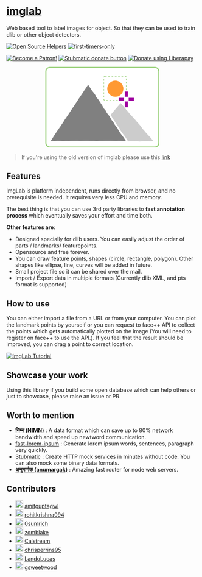 # [imglab](https://naturalintelligence.github.io/imglab/)

Web based tool to label images for object. So that they can be used to train dlib or other object detectors.

[![Open Source Helpers](https://www.codetriage.com/naturalintelligence/imglab/badges/users.svg)](https://www.codetriage.com/naturalintelligence/imglab)
[![first-timers-only](http://img.shields.io/badge/first--timers--only-friendly-blue.svg?style=flat-square)](http://www.firsttimersonly.com/)

<a href="https://www.patreon.com/bePatron?u=9531404" data-patreon-widget-type="become-patron-button"><img src="https://c5.patreon.com/external/logo/become_a_patron_button.png" alt="Become a Patron!" width="200" /></a>
<a href="https://www.paypal.com/cgi-bin/webscr?cmd=_s-xclick&hosted_button_id=KQJAX48SPUKNC"> <img src="https://www.paypalobjects.com/webstatic/en_US/btn/btn_donate_92x26.png" alt="Stubmatic donate button"/></a>
<a href="https://liberapay.com/amitgupta/donate"><img alt="Donate using Liberapay" src="https://liberapay.com/assets/widgets/donate.svg"></a>

<div align="center"><img src="img/imglab_logo.png"  width="300px"></div>


> If you're using the old version of imglab please use this [link](https://naturalintelligence.github.io/imglab/old.html)

## Features

ImgLab is platform independent, runs directly from browser, and no prerequisite is needed. It requires very less CPU and memory.

The best thing is that you can use 3rd party libraries to **fast annotation process** which eventually saves your effort and time both.

**Other features are**:

* Designed specially for dlib users. You can easily adjust the order of parts / landmarks/ featurepoints.
* Opensource and free forever.
* You can draw feature points, shapes (circle, rectangle, polygon). Other shapes like ellipse, line, curves will be added in future. 
* Small project file so it can be shared over the mail.
* Import / Export data in multiple formats (Currently dlib XML, and pts format is supported)

## How to use

You can either import a file from a URL or from your computer. You can plot the landmark points by yourself or you can request to face++ API to collect the points which gets automatically plotted on the image (You will need to register on face++ to use the API.). If you feel that the result should be improved, you can drag a point to correct location.

[![ImgLab Tutorial](https://img.youtube.com/vi/4yLL21weN8w/0.jpg)](https://www.youtube.com/watch?v=4yLL21weN8w)

## Showcase your work

Using this library if you build some open database which can help others or just to showcase, please raise an issue or PR.

## Worth to mention

- **[निम्न (NIMN)](https://github.com/nimndata/spec)** : A data format which can save up to 80% network bandwidth and speed up newtword communication.
- [fast-lorem-ipsum](https://github.com/amitguptagwl/fast-lorem-ipsum) : Generate lorem ipsum words, sentences, paragraph very quickly.
- [Stubmatic](https://github.com/NaturalIntelligence/Stubmatic) : Create HTTP mock  services in minutes without code. You can also mock some binary data formats.
- **[अनुमार्गक (anumargak)](https://github.com/NaturalIntelligence/anumargak)** : Amazing fast router for node web servers.

## Contributors

- <img src="https://avatars2.githubusercontent.com/u/7692328?v=4" width="20" height="20"/> [amitguptagwl](https://github.com/amitguptagwl)
- <img src="https://avatars1.githubusercontent.com/u/18495886?v=4" width="20" height="20"/> [rohitkrishna094](https://github.com/rohitkrishna094)
- <img src="https://avatars0.githubusercontent.com/u/29193641?v=4" width="20" height="20"/> [0sumrich](https://github.com/0sumrich)
- <img src="https://avatars1.githubusercontent.com/u/1034200?v=4" width="20" height="20"/> [zomblake](https://github.com/zomblake)
- <img src="https://avatars0.githubusercontent.com/u/14258486?v=4" width="20" height="20"/> [Calstream](https://github.com/Calstream)
- <img src="https://avatars3.githubusercontent.com/u/40370810?v=4" width="20" height="20"/> [chrisperrins95](https://github.com/chrisperrins95)
- <img src="https://avatars0.githubusercontent.com/u/26979925?v=4" width="20" height="20"/> [LandoLucas](https://github.com/LandoLucas)
- <img src="https://avatars3.githubusercontent.com/u/25124281?v=4" width="20" height="20"/> [gsweetwood](https://github.com/gsweetwood)
